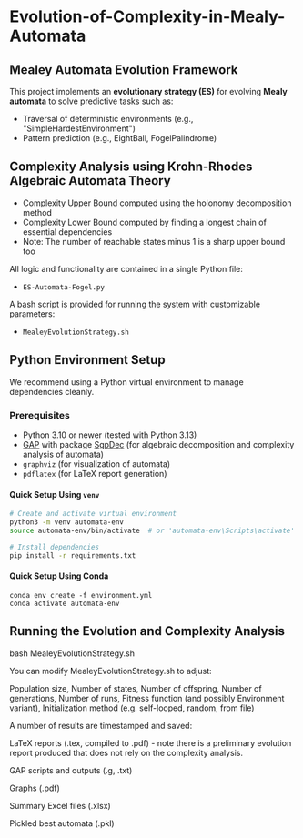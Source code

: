 # Evolution-of-Complexity-in-Mealy-Automata

## Mealey Automata Evolution Framework

This project implements an **evolutionary strategy (ES)** for evolving **Mealy automata** to solve predictive tasks such as:
- Traversal of deterministic environments (e.g., "SimpleHardestEnvironment")
- Pattern prediction (e.g., EightBall, FogelPalindrome)

## Complexity Analysis using Krohn-Rhodes Algebraic Automata Theory
- Complexity Upper Bound computed using the holonomy decomposition method
- Complexity Lower Bound computed by finding a longest chain of essential dependencies
- Note: The number of reachable states minus 1 is a sharp upper bound too

All logic and functionality are contained in a single Python file:
- `ES-Automata-Fogel.py`

A bash script is provided for running the system with customizable parameters:
- `MealeyEvolutionStrategy.sh`

##  Python Environment Setup

We recommend using a Python virtual environment to manage dependencies cleanly.

### Prerequisites
- Python 3.10 or newer (tested with Python 3.13)
- [GAP](https://www.gap-system.org/) with package [SgpDec](https://github.com/gap-packages/sgpdec) (for algebraic decomposition and complexity analysis of automata)
- `graphviz` (for visualization of automata) 
- `pdflatex` (for LaTeX report generation)

#### Quick Setup Using `venv`

```bash
# Create and activate virtual environment
python3 -m venv automata-env
source automata-env/bin/activate  # or 'automata-env\Scripts\activate' on Windows

# Install dependencies
pip install -r requirements.txt

```


#### Quick Setup Using Conda


```
conda env create -f environment.yml
conda activate automata-env
```


##  Running the Evolution and Complexity Analysis
bash MealeyEvolutionStrategy.sh


You can modify MealeyEvolutionStrategy.sh to adjust:

Population size, Number of states, Number of offspring, Number of generations, Number of runs, Fitness function (and possibly Environment variant), Initialization method (e.g. self-looped, random, from file)


A number of results are timestamped and saved:

LaTeX reports (.tex, compiled to .pdf)  - note there is a preliminary evolution report produced that does not rely on the complexity analysis. 

GAP scripts and outputs (.g, .txt)

Graphs (.pdf)

Summary Excel files (.xlsx)

Pickled best automata (.pkl)
